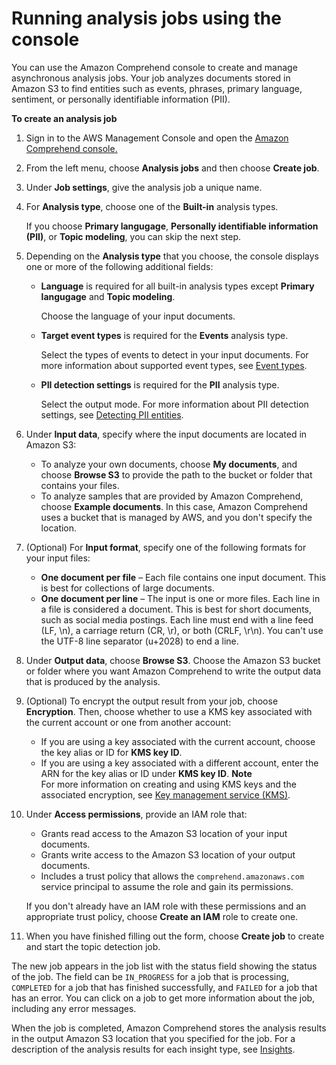 # Running analysis jobs using the console<a name="analysis-jobs"></a>

You can use the Amazon Comprehend console to create and manage asynchronous analysis jobs\. Your job analyzes documents stored in Amazon S3 to find entities such as events, phrases, primary language, sentiment, or personally identifiable information \(PII\)\.

**To create an analysis job**

1. Sign in to the AWS Management Console and open the [Amazon Comprehend console\.](https://console.aws.amazon.com/comprehend/)

1. From the left menu, choose **Analysis jobs** and then choose **Create job**\. 

1. Under **Job settings**, give the analysis job a unique name\.

1. For **Analysis type**, choose one of the **Built\-in** analysis types\.

   If you choose **Primary langugage**, **Personally identifiable information \(PII\)**, or **Topic modeling**, you can skip the next step\.

1. Depending on the **Analysis type** that you choose, the console displays one or more of the following additional fields:
   + **Language** is required for all built\-in analysis types except **Primary langugage** and **Topic modeling**\.

     Choose the language of your input documents\.
   + **Target event types** is required for the **Events** analysis type\.

     Select the types of events to detect in your input documents\. For more information about supported event types, see [Event types](how-events.md#events-types)\.
   + **PII detection settings** is required for the **PII** analysis type\.

     Select the output mode\. For more information about PII detection settings, see [Detecting PII entities](how-pii.md)\.

1. Under **Input data**, specify where the input documents are located in Amazon S3:
   + To analyze your own documents, choose **My documents**, and choose **Browse S3** to provide the path to the bucket or folder that contains your files\.
   + To analyze samples that are provided by Amazon Comprehend, choose **Example documents**\. In this case, Amazon Comprehend uses a bucket that is managed by AWS, and you don't specify the location\.

1. \(Optional\) For **Input format**, specify one of the following formats for your input files:
   + **One document per file** – Each file contains one input document\. This is best for collections of large documents\.
   + **One document per line** – The input is one or more files\. Each line in a file is considered a document\. This is best for short documents, such as social media postings\. Each line must end with a line feed \(LF, \\n\), a carriage return \(CR, \\r\), or both \(CRLF, \\r\\n\)\. You can't use the UTF\-8 line separator \(u\+2028\) to end a line\.

1. Under **Output data**, choose **Browse S3**\. Choose the Amazon S3 bucket or folder where you want Amazon Comprehend to write the output data that is produced by the analysis\.

1. \(Optional\) To encrypt the output result from your job, choose **Encryption**\. Then, choose whether to use a KMS key associated with the current account or one from another account:
   + If you are using a key associated with the current account, choose the key alias or ID for **KMS key ID**\.
   + If you are using a key associated with a different account, enter the ARN for the key alias or ID under **KMS key ID**\.
**Note**  
For more information on creating and using KMS keys and the associated encryption, see [Key management service \(KMS\)](https://docs.aws.amazon.com/kms/latest/developerguide/overview.html)\.

1. Under **Access permissions**, provide an IAM role that:
   + Grants read access to the Amazon S3 location of your input documents\.
   + Grants write access to the Amazon S3 location of your output documents\.
   + Includes a trust policy that allows the `comprehend.amazonaws.com` service principal to assume the role and gain its permissions\.

   If you don't already have an IAM role with these permissions and an appropriate trust policy, choose **Create an IAM** role to create one\.

1. When you have finished filling out the form, choose **Create job** to create and start the topic detection job\.

The new job appears in the job list with the status field showing the status of the job\. The field can be `IN_PROGRESS` for a job that is processing, `COMPLETED` for a job that has finished successfully, and `FAILED` for a job that has an error\. You can click on a job to get more information about the job, including any error messages\.

When the job is completed, Amazon Comprehend stores the analysis results in the output Amazon S3 location that you specified for the job\. For a description of the analysis results for each insight type, see [Insights](concepts-insights.md)\. 